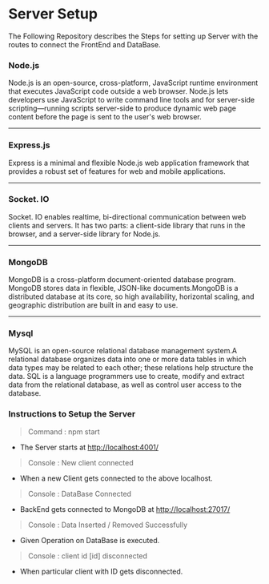 # Server Setup 
The Following Repository describes the Steps for setting up Server with the routes to connect the FrontEnd and DataBase.

### Node.js
Node.js is an open-source, cross-platform, JavaScript runtime environment that executes JavaScript code outside a web browser. Node.js lets developers use JavaScript to write command line tools and for server-side scripting—running scripts server-side to produce dynamic web page content before the page is sent to the user's web browser.

---
### Express.js
Express is a minimal and flexible Node.js web application framework that provides a robust set of features for web and mobile applications.

---
### Socket. IO
Socket. IO  enables realtime, bi-directional communication between web clients and servers. It has two parts: a client-side library that runs in the browser, and a server-side library for Node.js. 

---
### MongoDB

MongoDB is a cross-platform document-oriented database program. MongoDB stores data in flexible, JSON-like documents.MongoDB is a distributed database at its core, so high availability, horizontal scaling, and geographic distribution are built in and easy to use.

---

### Mysql 
MySQL is an open-source relational database management system.A relational database organizes data into one or more data tables in which data types may be related to each other; these relations help structure the data. SQL is a language programmers use to create, modify and extract data from the relational database, as well as control user access to the database.

### Instructions to Setup the Server

> Command : npm start
- The Server starts at [http://localhost:4001/](http://localhost:4001/) 
> Console : New client connected
- When a new Client gets connected to the above localhost.
> Console : DataBase Connected
- BackEnd gets connected to MongoDB at [http://localhost:27017/](http://localhost:27017/) 
 > Console : Data Inserted / Removed Successfully
 - Given Operation on DataBase is executed.
> Console : client id [id] disconnected
- When particular client with ID gets disconnected.